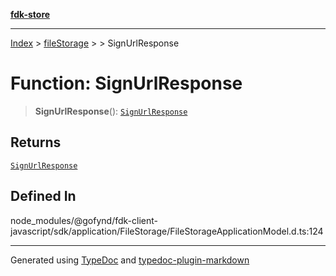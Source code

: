 [**fdk-store**](../../../README.md)
***

[Index](../../../API.md) > [fileStorage](../../README.md) > [<internal>](../README.md) > SignUrlResponse

# Function: SignUrlResponse

> **SignUrlResponse**(): [`SignUrlResponse`](../type-aliases/type-alias.SignUrlResponse.md)

## Returns

[`SignUrlResponse`](../type-aliases/type-alias.SignUrlResponse.md)

## Defined In

node\_modules/@gofynd/fdk-client-javascript/sdk/application/FileStorage/FileStorageApplicationModel.d.ts:124

***
Generated using [TypeDoc](https://typedoc.org/) and [typedoc-plugin-markdown](https://www.npmjs.com/package/typedoc-plugin-markdown)
